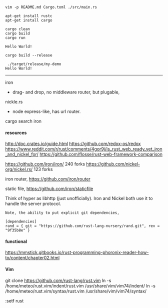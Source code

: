 
```
vim -p README.md Cargo.toml ./src/main.rs

apt-get install rustc
apt-get install cargo

cargo clean
cargo build
cargo run

Hello World!

cargo build --release

 ./target/release/my-demo
Hello World!

```


----


iron 
  - drag- and drop, no middleware router, but plugable,

nickle.rs 
  - node express-like, has url router.


cargo search iron

#### resources

http://doc.crates.io/guide.html
https://github.com/redox-os/redox
https://www.reddit.com/r/rust/comments/4gor9j/is_rust_web_ready_yet_iron_and_nickel_for/
https://github.com/flosse/rust-web-framework-comparison


https://github.com/iron/iron/                            240 forks
https://github.com/nickel-org/nickel.rs/                 123 forks

iron router,
https://github.com/iron/router

static file,
https://github.com/iron/staticfile


Think of hyper as libhttp (just unofficially). Iron and Nickel both use it to handle the server protocol. 

```
Note, the ability to put explicit git dependencies,

[dependencies]
rand = { git = "https://github.com/rust-lang-nursery/rand.git", rev = "9f35b8e" }
```


####  functional

https://mmstick.gitbooks.io/rust-programming-phoronix-reader-how-to/content/chapter02.html

#### Vim

git clone https://github.com/rust-lang/rust.vim
ln -s /home/meteo/rust.vim/indent/rust.vim /usr/share/vim/vim74/indent/
ln -s /home/meteo/rust.vim/syntax/rust.vim /usr/share/vim/vim74/syntax/

:setf rust

